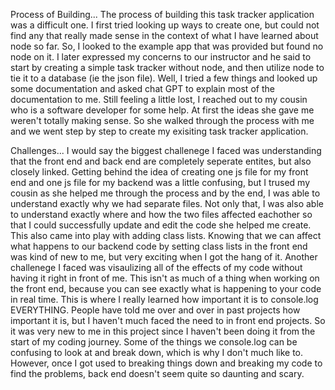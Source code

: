 Process of Building...
The process of building this task tracker application was a difficult one. I first tried looking up ways to create one, but could not find any that really made sense in the context of what I have learned about node so far. So, I looked to the example app that was provided but found no node on it. I later expressed my concerns to our instructor and he said to start by creating a simple task tracker without node, and then utilize node to tie it to a database (ie the json file).
Well, I tried a few things and looked up some documentation and asked chat GPT to explain most of the documentation to me. Still feeling a little lost, I reached out to my cousin who is a software developer for some help.
At first the ideas she gave me weren't totally making sense. So she walked through the process with me and we went step by step to create my exisiting task tracker application.

Challenges...
I would say the biggest challenege I faced was understanding that the front end and back end are completely seperate entites, but also closely linked. Getting behind the idea of creating one js file for my front end and one js file for my backend was a little confusing, but I trused my cousin as she helped me through the process and by the end, I was able to understand exactly why we had separate files. Not only that, I was also able to understand exactly where and how the two files affected eachother so that I could successfully update and edit the code she helped me create. This also came into play with adding class lists. Knowing that we can affect what happens to our backend code by setting class lists in the front end was kind of new to me, but very exciting when I got the hang of it.
Another challenege I faced was visaulizing all of the effects of my code without having it right in front of me. This isn't as much of a thing when working on the front end, because you can see exactly what is happening to your code in real time. This is where I really learned how important it is to console.log EVERYTHING. People have told me over and over in past projects how important it is, but I haven't much faced the need to in front end projects. So it was very new to me in this project since I haven't been doing it from the start of my coding journey. Some of the things we console.log can be confusing to look at and break down, which is why I don't much like to. However, once I got used to breaking things down and breaking my code to find the problems, back end doesn't seem quite so daunting and scary.
